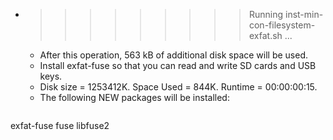 * >>>>>>>>> Running inst-min-con-filesystem-exfat.sh ...
  * After this operation, 563 kB of additional disk space will be used.
  * Install exfat-fuse so that you can read and write SD cards and USB keys.
  * Disk size = 1253412K. Space Used = 844K. Runtime = 00:00:00:15.
  * The following NEW packages will be installed:
  ```bash
exfat-fuse fuse libfuse2
  ```
